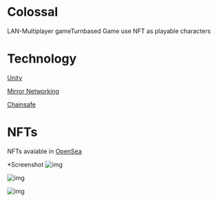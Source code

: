 # Colossal
LAN-Multiplayer gameTurnbased Game use NFT as playable characters
 
 # Technology
[Unity](https://unity3d.com/)

[Mirror Networking](https://mirror-networking.com/)

[Chainsafe](https://opensea.io/collection/colossal-the-game) 
# NFTs
 NFTs avaiable in  [OpenSea](https://opensea.io/collection/colossal-the-game)

*Screenshot
![img](https://i.imgur.com/miKC7s3.png)

![img](https://i.imgur.com/gdKhh2k.png)

![img](https://i.imgur.com/lA7gMDz.png)





